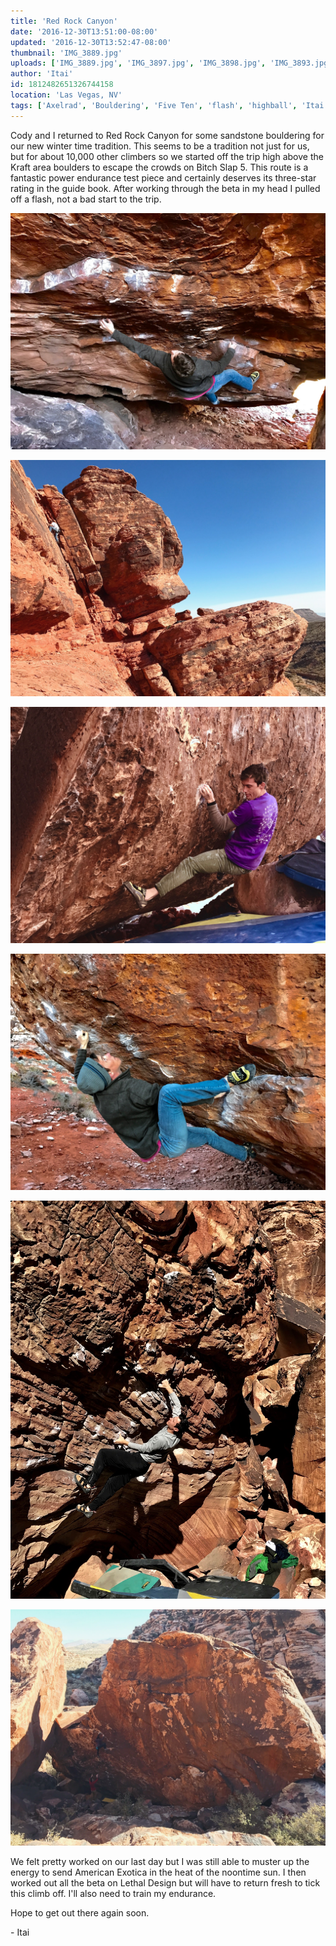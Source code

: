 ```yaml
---
title: 'Red Rock Canyon'
date: '2016-12-30T13:51:00-08:00'
updated: '2016-12-30T13:52:47-08:00'
thumbnail: 'IMG_3889.jpg'
uploads: ['IMG_3889.jpg', 'IMG_3897.jpg', 'IMG_3898.jpg', 'IMG_3893.jpg', 'IMG_3902.jpg', 'IMG_3912.jpg']
author: 'Itai'
id: 1812482651326744158
location: 'Las Vegas, NV'
tags: ['Axelrad', 'Bouldering', 'Five Ten', 'flash', 'highball', 'Itai', 'Las Vegas', 'Nevada', 'Red Rocks']
---
```


Cody and I returned to Red Rock Canyon for some sandstone bouldering for our new winter time tradition. This seems to be a tradition not just for us, but for about 10,000 other climbers so we started off the trip high above the Kraft area boulders to escape the crowds on Bitch Slap 5. This route is a fantastic power endurance test piece and certainly deserves its three-star rating in the guide book. After working through the beta in my head I pulled off a flash, not a bad start to the trip.

![Cody working the moves on Bitch Slap 5, (V9)](uploads/IMG_3889.jpg)

![Cody warming up at the crag.](uploads/IMG_3897.jpg)

![Cody on the opening moves of Slice n' Dice, (V9)](uploads/IMG_3898.jpg)

![Cody warming down on the Monkey Bar boulder.](uploads/IMG_3893.jpg)

![Itai sending Americana Exotica (V10)](uploads/IMG_3902.jpg)

![Kyra Condie sending Lethal Design (V12)](uploads/IMG_3912.jpg)

We felt pretty worked on our last day but I was still able to muster up the energy to send American Exotica in the heat of the noontime sun. I then worked out all the beta on Lethal Design but will have to return fresh to tick this climb off. I'll also need to train my endurance.

Hope to get out there again soon.

\- Itai
